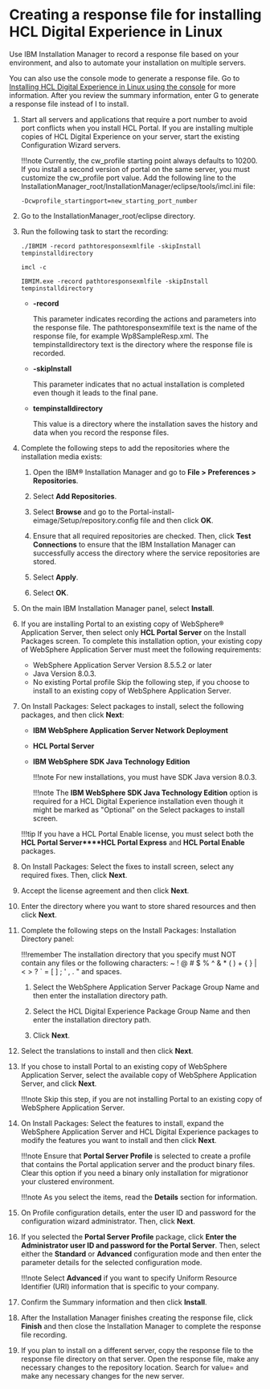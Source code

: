 # Creating a response file for installing HCL Digital Experience in Linux

Use IBM Installation Manager to record a response file based on your environment, and also to automate your installation on multiple servers.

You can also use the console mode to generate a response file. Go to [Installing HCL Digital Experience in Linux using the console](../../running_install/inst_console-linux.md) for more information. After you review the summary information, enter G to generate a response file instead of I to install.

1.  Start all servers and applications that require a port number to avoid port conflicts when you install HCL Portal. If you are installing multiple copies of HCL Digital Experience on your server, start the existing Configuration Wizard servers.

    !!!note
        Currently, the cw_profile starting point always defaults to 10200. If you install a second version of portal on the same server, you must customize the cw_profile port value. Add the following line to the InstallationManager_root/InstallationManager/eclipse/tools/imcl.ini file:

    ```
    -Dcwprofile_startingport=new_starting_port_number
    ```

2.  Go to the InstallationManager_root/eclipse directory.

3.  Run the following task to start the recording:

    `./IBMIM -record pathtoresponsexmlfile -skipInstall tempinstalldirectory`

    `imcl -c`

    `IBMIM.exe -record pathtoresponsexmlfile -skipInstall tempinstalldirectory`

    -   **-record**

        This parameter indicates recording the actions and parameters into the response file. The pathtoresponsexmlfile text is the name of the response file, for example Wp8SampleResp.xml. The tempinstalldirectory text is the directory where the response file is recorded.

    -   **-skipInstall**

        This parameter indicates that no actual installation is completed even though it leads to the final pane.

    -   **tempinstalldirectory**

        This value is a directory where the installation saves the history and data when you record the response files.

4.  Complete the following steps to add the repositories where the installation media exists:

    1.  Open the IBM® Installation Manager and go to **File > Preferences > Repositories**.

    2.  Select **Add Repositories**.

    3.  Select **Browse** and go to the Portal-install-eimage/Setup/repository.config file and then click **OK**.

    4.  Ensure that all required repositories are checked. Then, click **Test Connections** to ensure that the IBM Installation Manager can successfully access the directory where the service repositories are stored.

    5.  Select **Apply**.

    6.  Select **OK**.

5.  On the main IBM Installation Manager panel, select **Install**.

6.  If you are installing Portal to an existing copy of WebSphere® Application Server, then select only **HCL Portal Server** on the Install Packages screen. To complete this installation option, your existing copy of WebSphere Application Server must meet the following requirements:

    -   WebSphere Application Server Version 8.5.5.2 or later
    -   Java Version 8.0.3.
    -   No existing Portal profile
    Skip the following step, if you choose to install to an existing copy of WebSphere Application Server.

7.  On Install Packages: Select packages to install, select the following packages, and then click **Next**:

    -   **IBM WebSphere Application Server Network Deployment**
    -   **HCL Portal Server**
    -   **IBM WebSphere SDK Java Technology Edition**

        !!!note
            For new installations, you must have SDK Java version 8.0.3.

        !!!note
            The **IBM WebSphere SDK Java Technology Edition** option is required for a HCL Digital Experience installation even though it might be marked as "Optional" on the Select packages to install screen.

    !!!tip
        If you have a HCL Portal Enable license, you must select both the **HCL Portal Server****HCL Portal Express** and **HCL Portal Enable** packages.

8.  On Install Packages: Select the fixes to install screen, select any required fixes. Then, click **Next**.

9.  Accept the license agreement and then click **Next**.

10. Enter the directory where you want to store shared resources and then click **Next**.

11. Complete the following steps on the Install Packages: Installation Directory panel:

    !!!remember
        The installation directory that you specify must NOT contain any files or the following characters: ~ ! @ # $ % ^ & * ( ) + { } | < > ? ` = [ ] ; ' , . " and spaces.

    1.  Select the WebSphere Application Server Package Group Name and then enter the installation directory path.

    2.  Select the HCL Digital Experience Package Group Name and then enter the installation directory path.

    3.  Click **Next**.

12. Select the translations to install and then click **Next**.

13. If you chose to install Portal to an existing copy of WebSphere Application Server, select the available copy of WebSphere Application Server, and click **Next**.

    !!!note
        Skip this step, if you are not installing Portal to an existing copy of WebSphere Application Server.

14. On Install Packages: Select the features to install, expand the WebSphere Application Server and HCL Digital Experience packages to modify the features you want to install and then click **Next**.

    !!!note
        Ensure that **Portal Server Profile** is selected to create a profile that contains the Portal application server and the product binary files. Clear this option if you need a binary only installation for migrationor your clustered environment.

    !!!note
        As you select the items, read the **Details** section for information.

15. On Profile configuration details, enter the user ID and password for the configuration wizard administrator. Then, click **Next**.

16. If you selected the **Portal Server Profile** package, click **Enter the Administrator user ID and password for the Portal Server**. Then, select either the **Standard** or **Advanced** configuration mode and then enter the parameter details for the selected configuration mode.

    !!!note
        Select **Advanced** if you want to specify Uniform Resource Identifier \(URI\) information that is specific to your company.

17. Confirm the Summary information and then click **Install**.

18. After the Installation Manager finishes creating the response file, click **Finish** and then close the Installation Manager to complete the response file recording.

19. If you plan to install on a different server, copy the response file to the response file directory on that server. Open the response file, make any necessary changes to the repository location. Search for value= and make any necessary changes for the new server.



